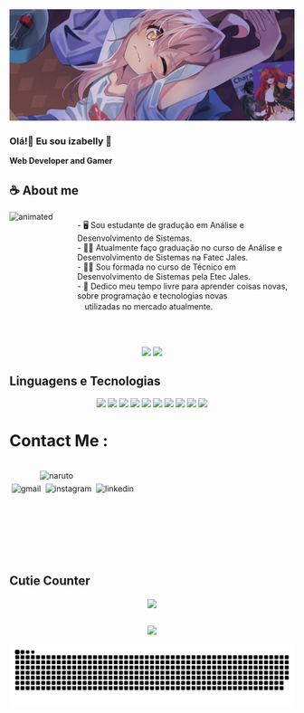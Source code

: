 
<div align="center">
    <img src="./images/bg.webp" alt="Preview">
</div>

### Olá!🌺 Eu sou izabelly 🍄

**Web Developer and Gamer**

<div align="left">
    <h2>☕ About me</h2>
    <div style="display: flex; align-items: left;">
        <img align="left" alt="animated" width="120" height="120" ;" src="https://www.icegif.com/wp-content/uploads/2022/05/icegif-359.gif">
        <p>
            - 🖥️ Sou estudante de gradução em Análise e Desenvolvimento de Sistemas.<br>
            - 👩‍🚀 Atualmente faço graduação no curso de Análise e Desenvolvimento de Sistemas na Fatec Jales.<br>
            - 👩‍🎓 Sou formada no curso de Técnico em Desenvolvimento de Sistemas pela Etec Jales.<br>
            - 👾 Dedico meu tempo livre para aprender coisas novas, sobre programação e tecnologias novas<br>
            ㅤutilizadas no mercado atualmente.
        </a>
        <br>
        <br>
        <br>
        </p>
    </div>
</div>

<p align="center">
    <img width="50%" src="https://github-readme-stats.vercel.app/api?username=izabellyBritto&show_icons=true&count_private=true&theme=react&hide_border=true&bg_color=0D1117"/>
    <img width="45%" src="https://github-readme-stats.vercel.app/api/top-langs/?username=izabellyBritto&show_icons=true&count_private=true&theme=react&hide_border=true&bg_color=0D1117&layout=compact"/>
</p>

## **Linguagens e Tecnologias**
<p align="center">
    <img src="https://img.icons8.com/color/48/000000/php.png"/>
    <img src="https://img.icons8.com/color/48/000000/postgreesql.png"/>
    <img src="https://img.icons8.com/color/48/000000/c-sharp-logo.png"/>
    <img src="https://img.icons8.com/color/48/000000/c-programming.png"/>
    <img src="https://img.icons8.com/color/48/000000/java-coffee-cup-logo.png"/>
    <img src="https://img.icons8.com/color/48/000000/javascript.png"/>
    <img src="https://img.icons8.com/color/48/000000/python.png"/>
    <img src="https://img.icons8.com/color/48/000000/typescript.png"/>
     <img src="https://img.icons8.com/color/48/000000/git.png"/>
     <img src="https://img.icons8.com/color/48/000000/mysql.png"/>
</p>

# Contact Me :

<p>
</br>
<img hight="320" width="450" alt="naruto" align="right" src="https://i.pinimg.com/originals/55/fc/4b/55fc4bee7c31f0850262da53fa1e3180.gif">

<a href="mailto:agajare@ch.iitr.ac.in">
  <img align="left" src="https://img.icons8.com/fluent/48/000000/gmail.png" alt="gmail" style="vertical-align:top; margin:6px 4px">
</a>
<a href="https://www.instagram.com/agajareiitr/">
  <img align="left" src="https://img.icons8.com/fluent/48/000000/instagram-new.png" alt="instagram" style="vertical-align:top; margin:6px 4px">
</a>  
 <a href="https://www.linkedin.com/in/izabellyBritto/](https://www.linkedin.com/in/izabelly-cristina-91a8852b7?utm_source=share&utm_campaign=share_via&utm_content=profile&utm_medium=android_app">
  <img align="left" src="https://img.icons8.com/fluent/48/000000/linkedin.png" alt="linkedin" style="vertical-align:top; margin:6px 4px">
</a>
 
</p>
<br>
<br>
<br>
<br>
<br>
<br>
<br>
<br>

## **Cutie Counter** ##
<div align="center">
    <p align="center"> </p> 
    <a href=""><img align="center" width=400 src="https://moe-counter.glitch.me/get/@izabellyBrito?theme=rule34"></a><br></br>
      <div style= "display: grid">
 
  <a href="https://" target="_blank"><img src="https://img.shields.io/badge/Portfólio-%23E60023?style=for-the-badge&logo=devdotto&logoColor=white"></a>
</div> 

<picture>
  <source media="(prefers-color-scheme: dark)" srcset="https://raw.githubusercontent.com/platane/platane/output/github-contribution-grid-snake-dark.svg">
  <source media="(prefers-color-scheme: dark)" srcset="https://raw.githubusercontent.com/platane/platane/output/github-contribution-grid-snake-dark.svg">
  <img alt="github contribution grid snake animation" src="https://raw.githubusercontent.com/platane/platane/output/github-contribution-grid-snake-dark.svg">
</picture>
</div>
